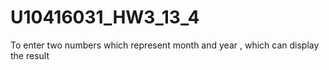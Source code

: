 # U10416031_HW3_13_4
To enter two numbers which represent month and year , which can display the result

